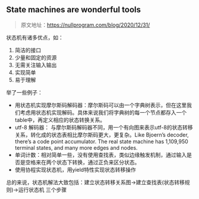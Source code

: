 ## State machines are wonderful tools
> 原文地址：<https://nullprogram.com/blog/2020/12/31/>

状态机有诸多优点，如：
1. 简洁的接口
2. 少量和固定的资源
3. 无需关注输入输出
4. 实现简单
5. 易于理解

举了一些例子：
- 用状态机实现摩尔斯码解码器：摩尔斯码可以由一个字典树表示，但在这里我们考虑用状态机实现解码。具体来说我们将字典树的每一个节点都存入一个table中，再定义相应的状态转换关系。
- utf-8 解码器：
与摩尔斯码解码器不同，用一个有向图来表示utf-8的状态转移关系，转化成的状态表相比摩尔斯码更大，更复杂。Like Bjoern’s decoder, there’s a code point accumulator. The real state machine has 1,109,950 terminal states, and many more edges and nodes.
- 单词计数：相对简单一些，没有使用查找表，类似边缘触发机制，通过输入是否是空格来在两个状态下转换，通过正负来区分状态。
- 使用协程实现状态机，用yield特性实现状态转移操作

总的来说，状态机解法大致包括：建立状态转移关系图->建立查找表(状态转移规则)->运行状态机 三个步骤